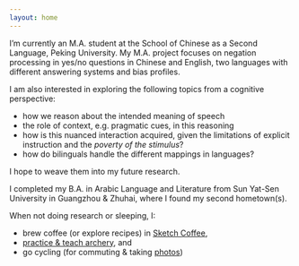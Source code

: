 ```yaml
---
layout: home
---
```


I’m currently an M.A. student at the School of Chinese as a Second Language, Peking University.
My M.A. project focuses on negation processing in yes/no questions in Chinese and English, two languages with different answering systems and bias profiles.

I am also interested in exploring the following topics from a cognitive perspective:

- how we reason about the intended meaning of speech
- the role of context, e.g. pragmatic cues, in this reasoning
- how is this nuanced interaction acquired, given the limitations of explicit instruction and the *poverty of the stimulus*?
- how do bilinguals handle the different mappings in languages?

I hope to weave them into my future research.

I completed my B.A. in Arabic Language and Literature from Sun Yat-Sen University in Guangzhou & Zhuhai, where I found my second hometown(s).

When not doing research or sleeping, I:

- brew coffee (or explore recipes) in [Sketch Coffee](https://mp.weixin.qq.com/s/HQSi136mdxuTajCfferEug),
- [practice & teach archery](https://mp.weixin.qq.com/s/BZXqIMj334kLJDsINFCEyg), and
- go cycling (for commuting & taking [photos](https://unsplash.com/@chaunceyli))


